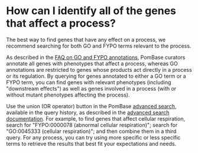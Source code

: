 # How can I identify all of the genes that affect a process?
<!-- pombase_categories: Finding data,Using ontologies -->

The best way to find genes that have any effect on a process, we
recommend searching for both GO and FYPO terms relevant to the process.

As described in the [FAQ on GO and FYPO annotations](/faq/why-are-some-genes-with-an-abnormal-phenotype-annotated-to-the-corresponding-go-process-while-others-are-not),
PomBase curators annotate all genes with phenotypes that affect a
process, whereas GO annotations are restricted to genes whose products
act directly in a process or its regulation. By querying for genes
annotated to either a GO term or a FYPO term, you can find genes with
relevant phenotypes (including "downstream effects") as well as genes
involved in a process (with or without mutant phenotypes affecting the
process).

Use the union (OR operator) button in the PomBase [advanced search](/query), 
available in the query history, as described in the [advanced search documentation](documentation/advanced-search). 
For example, to find genes that affect cellular respiration, search
for "FYPO:0000078 (abnormal cellular respiration)"; search for
"GO:0045333 (cellular respiration)"; and then combine them in a third
query. For any process, you can try using more specific or less
specific terms to retrieve the results that best fit your expectations
and needs.

<!--
Example query: [genes annotated to 'abnormal cellular respiration' (FYPO:0000078) or 'cellular respiration' (GO:0045333)](/spombe/query/builder?filter=37&value=%5B%7B%22operator%22:%22OR%22,%22param%22:%7B%22set_1%22:%7B%22param%22:%7B%22filter_1%22:%7B%22filter%22:%221%22,%22query%22:%22GO:0045333%22%7D%7D,%22filter_count%22:%221%22%7D,%22set_2%22:%7B%22param%22:%7B%22filter_1%22:%7B%22filter%22:%2219%22,%22query_1%22:%22FYPO:0000078%22,%22query_2%22:%22all_alleles%22%7D%7D,%22filter_count%22:%221%22%7D%7D%7D%5D) 
-->
